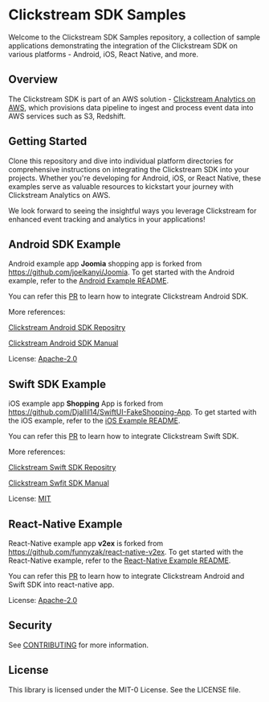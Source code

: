 # Clickstream SDK Samples
Welcome to the Clickstream SDK Samples repository, a collection of sample applications demonstrating the integration of the Clickstream SDK on various platforms - Android, iOS, React Native, and more.

## Overview
The Clickstream SDK is part of an AWS solution - [Clickstream Analytics on AWS](https://github.com/awslabs/clickstream-analytics-on-aws), which provisions data pipeline to ingest and process event data into AWS services such as S3, Redshift.


## Getting Started
Clone this repository and dive into individual platform directories for comprehensive instructions on integrating the Clickstream SDK into your projects. Whether you're developing for Android, iOS, or React Native, these examples serve as valuable resources to kickstart your journey with Clickstream Analytics on AWS.

We look forward to seeing the insightful ways you leverage Clickstream for enhanced event tracking and analytics in your applications!


## Android SDK Example
Android example app **Joomia** shopping app is forked from https://github.com/joelkanyi/Joomia. To get started with the Android example, refer to the [Android Example README](android/README.md).

You can refer this [PR](https://github.com/aws-samples/clickstream-sdk-samples/pull/6/files) to learn how to integrate Clickstream Android SDK.

More references:

[Clickstream Android SDK Repositry](https://github.com/awslabs/clickstream-android)

[Clickstream Android SDK Manual](https://awslabs.github.io/clickstream-analytics-on-aws/en/latest/sdk-manual/android/)

License: [Apache-2.0](https://github.com/joelkanyi/Joomia/blob/main/LICENSE)


## Swift SDK Example
iOS example app **Shopping** App is forked from https://github.com/Djallil14/SwiftUI-FakeShopping-App. To get started with the iOS example, refer to the [iOS Example README](ios/README.md).

You can refer this [PR](https://github.com/aws-samples/clickstream-sdk-samples/pull/7/files) to learn how to integrate Clickstream Swift SDK.

More references:

[Clickstream Swift SDK Repositry](https://github.com/awslabs/clickstream-swift)

[Clickstream Swfit SDK Manual](https://awslabs.github.io/clickstream-analytics-on-aws/en/latest/sdk-manual/swift/)

License: [MIT](https://github.com/Djallil14/SwiftUI-FakeShopping-App/blob/main/LICENSE.md)

## React-Native Example
React-Native example app **v2ex** is forked from https://github.com/funnyzak/react-native-v2ex. To get started with the React-Native example, refer to the [React-Native Example README](react-native/README.md).

You can refer this [PR](https://github.com/aws-samples/clickstream-sdk-samples/pull/8/files) to learn how to integrate Clickstream Android and Swift SDK into react-native app.

License: [Apache-2.0](https://github.com/funnyzak/react-native-v2ex/blob/dev/LICENSE)

## Security

See [CONTRIBUTING](CONTRIBUTING.md#security-issue-notifications) for more information.

## License

This library is licensed under the MIT-0 License. See the LICENSE file.

